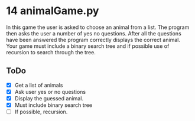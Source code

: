 # 14 animalGame.py

In this game the user is asked to choose an animal from a list. The program then asks the user a number of yes no questions. After all the questions have been answered the program correctly displays the correct animal. Your game must include a binary search tree and if possible use of recursion to search through the tree.

## ToDo

- [X] Get a list of animals
- [X] Ask user yes or no questions
- [X] Display the guessed animal.
- [X] Must include binary search tree
- [ ] If possible, recursion.

